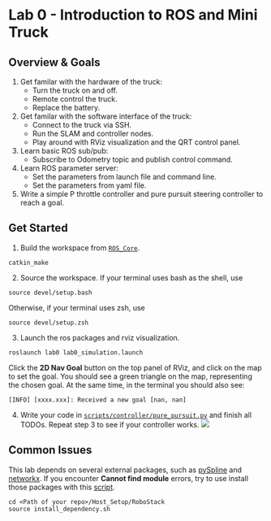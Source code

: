 # Lab 0 - Introduction to ROS and Mini Truck

## Overview & Goals
1. Get familar with the hardware of the truck:
    - Turn the truck on and off.
    - Remote control the truck.
    - Replace the battery.
2. Get familar with the software interface of the truck:
    - Connect to the truck via SSH.
    - Run the SLAM and controller nodes.
    - Play around with RViz visualization and the QRT control panel.
4. Learn basic ROS sub/pub:
    - Subscribe to Odometry topic and publish control command.
5. Learn ROS parameter server:
    - Set the parameters from launch file and command line.
    - Set the parameters from yaml file.
6. Write a simple P throttle controller and pure pursuit steering controller to reach a goal.

## Get Started
1. Build the workspace from [`ROS_Core`](/ROS_Core).
```
catkin_make
```
2. Source the workspace. If your terminal uses bash as the shell, use
```
source devel/setup.bash
```
Otherwise, if your terminal uses zsh, use
```
source devel/setup.zsh
```
3. Launch the ros packages and rviz visualization.
```
roslaunch lab0 lab0_simulation.launch
```
Click the **2D Nav Goal** button on the top panel of RViz, and click on the map to set the goal. You should see a green triangle on the map, representing the chosen goal. At the same time, in the terminal you should also see:
```
[INFO] [xxxx.xxx]: Received a new goal [nan, nan]
```

4. Write your code in [`scripts/controller/pure_pursuit.py`](scripts/controller/pure_pursuit.py) and finish all TODOs. Repeat step 3 to see if your controller works.
![](assets/example.png)

## Common Issues
This lab depends on several external packages, such as [pySpline](https://github.com/mdolab/pyspline) and [networkx](https://networkx.org/). If you encounter **Cannot find module** errors, try to use install those packages with this [script](/Host_Setup/RoboStack/install_dependency.sh). 
```
cd <Path of your repo>/Host_Setup/RoboStack
source install_dependency.sh
```
